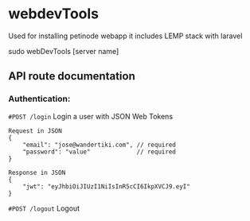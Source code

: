 # webdevTools
Used for installing petinode webapp it includes LEMP stack with laravel

sudo webDevTools [server name]


## API route documentation
### Authentication:
`#POST /login` Login a user with JSON Web Tokens
```
Request in JSON
{
    "email": "jose@wandertiki.com", // required
	"password": "value"             // required
}
```
```
Response in JSON
{
    "jwt": "eyJhbiOiJIUzI1NiIsInR5cCI6IkpXVCJ9.eyI"
}
```
`#POST /logout` Logout
